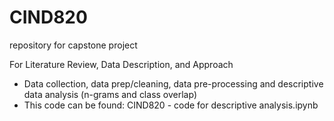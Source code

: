 # CIND820
repository for capstone project

For Literature Review, Data Description, and Approach
  - Data collection, data prep/cleaning, data pre-processing and descriptive data analysis (n-grams and class overlap)
  - This code can be found: CIND820 - code for descriptive analysis.ipynb
